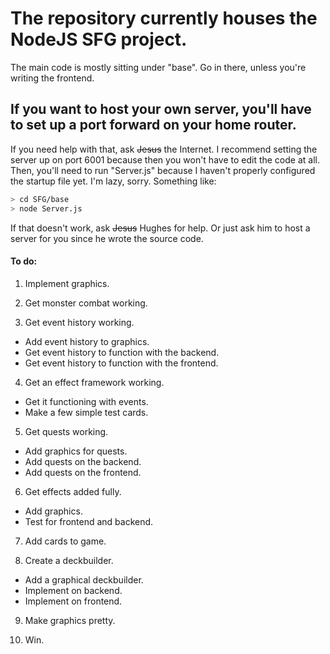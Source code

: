 # The repository currently houses the NodeJS SFG project.
The main code is mostly sitting under "base". Go in there, unless you're writing the frontend.
## If you want to host your own server, you'll have to set up a port forward on your home router. 
If you need help with that, ask ~~Jesus~~ the Internet. I recommend setting the server up on port 6001 because then you won't have to edit the code at all.
Then, you'll need to run "Server.js" because I haven't properly configured the startup file yet. I'm lazy, sorry.
Something like:
```bash
> cd SFG/base
> node Server.js
```
If that doesn't work, ask ~~Jesus~~ Hughes for help. Or just ask him to host a server for you since he wrote the source code.

#### To do:
1. Implement graphics.

2. Get monster combat working.

3. Get event history working.
  *   Add event history to graphics.
  *   Get event history to function with the backend.
  *   Get event history to function with the frontend.
  
4. Get an effect framework working.
  *   Get it functioning with events.
  *   Make a few simple test cards.
  
5. Get quests working.
  *   Add graphics for quests.
  *   Add quests on the backend.
  *   Add quests on the frontend.
  
6. Get effects added fully.
  *   Add graphics.
  *   Test for frontend and backend.
  
7. Add cards to game.

8. Create a deckbuilder.
  *   Add a graphical deckbuilder.
  *   Implement on backend.
  *   Implement on frontend.
  
9. Make graphics pretty.

10. Win.
